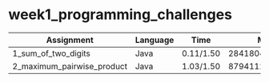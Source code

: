 # week1_programming_challenges

<Submission Result>

|          Assignment         |  Language  |    Time   |        Memory       |  Result  |  Score  |
|-----------------------------|------------|-----------|---------------------|----------|---------| 
| 1_sum_of_two_digits         |   Java     | 0.11/1.50 | 28418048/536870912  |   Pass   |   1/1   |
| 2_maximum_pairwise_product  |   Java     | 1.03/1.50 | 87941120/536870912  |   Pass   |   1/1   |

